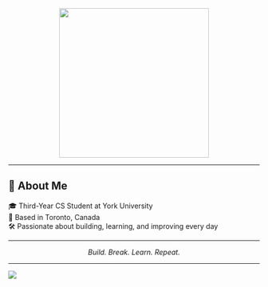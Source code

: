 <div align="center">

<img src="https://media2.dev.to/dynamic/image/width=800%2Cheight=%2Cfit=scale-down%2Cgravity=auto/https%3A%2F%2Fdev-to-uploads.s3.amazonaws.com%2Fi%2F9mtznxfpdeuq48ed1el8.gif" width="300" />


</div>

---

## 💫 About Me
🎓 Third-Year CS Student at York University  
📍 Based in Toronto, Canada  
🛠️ Passionate about building, learning, and improving every day  

---

<div align="center">

*Build. Break. Learn. Repeat.*  

</div>

---

[![](https://visitcount.itsvg.in/api?id=tarang5757&icon=0&color=0)](https://visitcount.itsvg.in)
